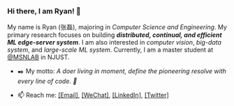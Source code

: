 ### Hi there, I am Ryan! 👋

My name is Ryan (张磊), majoring in *Computer Science and Engineering*. My primary research focuses on building ***distributed, continual, and efficient ML edge-server system***. I am also interested in *computer vision*, *big-data system*, and *large-scale ML system*. Currently, I am a master student at [@MSNLAB](https://github.com/MSNLAB) in NJUST.

- ✒️ My motto: *A doer living in moment, define the pioneering resolve with every line of code. 🚀*

- 📫 Reach me: 
[[Email]](mailto:RyanCheung98@163.com), 
[[WeChat]](https://raw.githubusercontent.com/MagicDevilZhang/MagicDevilZhang/assets/wechat_qrcode.jpg), 
[[LinkedIn]](https://www.linkedin.com/in/ryan-cheung-2722b6199/), 
[[Twitter]](https://twitter.com/MagicDevilZhang)

<!--
**MagicDevilZhang/MagicDevilZhang** is a ✨ _special_ ✨ repository because its `README.md` (this file) appears on your GitHub profile.

Here are some ideas to get you started:

- 🔭 I’m currently working on ...
- 🌱 I’m currently learning ...
- 👯 I’m looking to collaborate on ...
- 🤔 I’m looking for help with ...
- 💬 Ask me about ...
- 📫 How to reach me: ...
- 😄 Pronouns: ...
- ⚡ Fun fact: ...
-->
